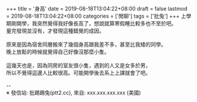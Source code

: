 +++
title = '身高'
date = 2019-08-18T13:04:22+08:00
draft = false
lastmod = 2019-08-18T13:04:22+08:00
categories = ['閒聊']
tags = ['批兔']
+++
上學期剛開學，我突然覺得我好像長高了，想說就算寒假睡比較多也不至於吧。<br>
量完發現並沒有，才發現這種錯覺的成因。<br>
<br>
原來是因為宿舍同層搬來了幾個身高跟我差不多，甚至比我矮的同學。<br>
晚上放鬆的時候就覺得自己好像沒那麼小隻。<br>
<br>
這幾天也是，因為同房的室友很小隻，遇到的人又是女多於男，<br>
所以不覺得這邊人比較很高。可能開學後去系上上課就會了吧。<br>
<br>
--<br>
※ 發信站: 批踢踢兔(ptt2.cc), 來自: xxx.xxx.xxx.xxx (美國)<br>
